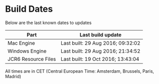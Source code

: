 # Build Dates

Below are the last known dates to updates

Part | Last build update
-----|-----
Mac Engine | Last built: 29 Aug 2016; 09:32:02
Windows Engine | Last built: 29 Aug 2016; 21:34:52
JCR6 Resource Files | Last built: 19 Oct 2016; 13:43:04
All times are in CET (Central European Time: Amsterdam, Brussels, Paris, Madrid)



